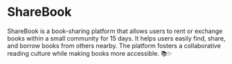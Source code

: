 # ShareBook
ShareBook is a book-sharing platform that allows users to rent or exchange books within a small community for 15 days. It helps users easily find, share, and borrow books from others nearby. The platform fosters a collaborative reading culture while making books more accessible. 📚✨
